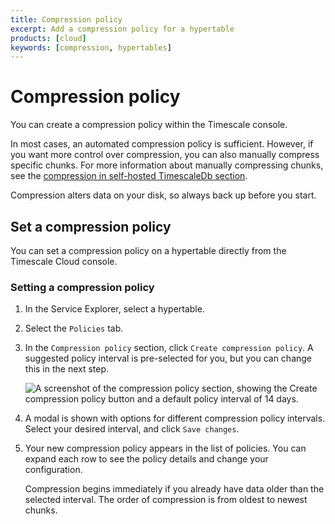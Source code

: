 ```yaml
---
title: Compression policy
excerpt: Add a compression policy for a hypertable
products: [cloud]
keywords: [compression, hypertables]
---
```


# Compression policy

You can create a compression policy within the Timescale console.

In most cases, an automated compression policy is sufficient. However, if you
want more control over compression, you can also manually compress specific
chunks. For more information about manually compressing chunks, see the
[compression in self-hosted TimescaleDb section][self-hosted-compression].

<Highlight type="warning">
Compression alters data on your disk, so always back up before you start.
</Highlight>

## Set a compression policy

You can set a compression policy on a hypertable directly from the Timescale
Cloud console.

<Procedure>

### Setting a compression policy

1.  In the Service Explorer, select a hypertable.
1.  Select the `Policies` tab.
1.  In the `Compression policy` section, click `Create compression policy`. A
    suggested policy interval is pre-selected for you, but you can change this
    in the next step.

    <img
    class="main-content__illustration"
    src="https://s3.amazonaws.com/assets.timescale.com/docs/images/tsc-explorer-compression-policy.png"
    alt="A screenshot of the compression policy section, showing the Create compression policy button and a default policy interval of 14 days."
    />

1.  A modal is shown with options for different compression policy intervals.
    Select your desired interval, and click `Save changes`.
1.  Your new compression policy appears in the list of policies. You can expand
    each row to see the policy details and change your configuration.

    <Highlight type="note">
    Compression begins immediately if you already have data older than the
    selected interval. The order of compression is from oldest to newest chunks.
    </Highlight>

</Procedure>

[self-hosted-compression]: /self-hosted/:currentVersion:/compression/manual-compression/
